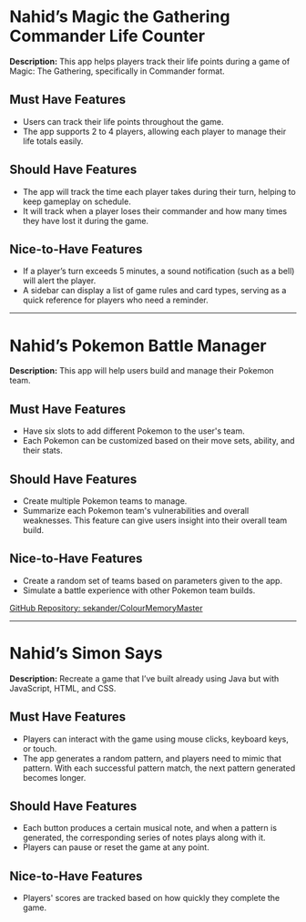 # Nahid’s Magic the Gathering Commander Life Counter
**Description:** This app helps players track their life points during a game of Magic: The Gathering, specifically in Commander format.

## Must Have Features
- Users can track their life points throughout the game.
- The app supports 2 to 4 players, allowing each player to manage their life totals easily.

## Should Have Features
- The app will track the time each player takes during their turn, helping to keep gameplay on schedule.
- It will track when a player loses their commander and how many times they have lost it during the game.

## Nice-to-Have Features
- If a player’s turn exceeds 5 minutes, a sound notification (such as a bell) will alert the player.
- A sidebar can display a list of game rules and card types, serving as a quick reference for players who need a reminder.

---

# Nahid’s Pokemon Battle Manager
**Description:** This app will help users build and manage their Pokemon team.

## Must Have Features
- Have six slots to add different Pokemon to the user's team.
- Each Pokemon can be customized based on their move sets, ability, and their stats.

## Should Have Features
- Create multiple Pokemon teams to manage.
- Summarize each Pokemon team's vulnerabilities and overall weaknesses. This feature can give users insight into their overall team build.

## Nice-to-Have Features
- Create a random set of teams based on parameters given to the app.
- Simulate a battle experience with other Pokemon team builds.

[GitHub Repository: sekander/ColourMemoryMaster](https://github.com/sekander/ColourMemoryMaster)

---

# Nahid’s Simon Says
**Description:** Recreate a game that I’ve built already using Java but with JavaScript, HTML, and CSS.

## Must Have Features
- Players can interact with the game using mouse clicks, keyboard keys, or touch.
- The app generates a random pattern, and players need to mimic that pattern. With each successful pattern match, the next pattern generated becomes longer.

## Should Have Features
- Each button produces a certain musical note, and when a pattern is generated, the corresponding series of notes plays along with it.
- Players can pause or reset the game at any point.

## Nice-to-Have Features
- Players' scores are tracked based on how quickly they complete the game.

